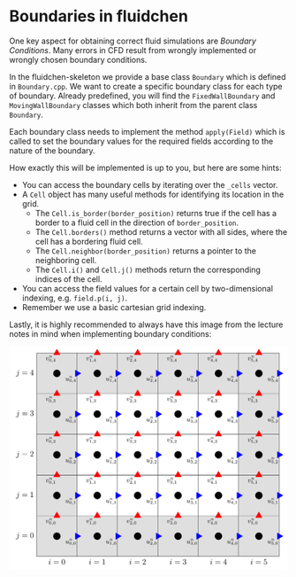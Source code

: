 # Boundaries in fluidchen

One key aspect for obtaining correct fluid simulations are _Boundary Conditions_. Many errors in CFD result from wrongly implemented or wrongly chosen boundary conditions.

In the fluidchen-skeleton we provide a base class `Boundary` which is defined in `Boundary.cpp`.
We want to create a specific boundary class for each type of boundary. Already predefined, you will find the `FixedWallBoundary` and `MovingWallBoundary` classes which both inherit from the parent class `Boundary`.

Each boundary class needs to implement the method `apply(Field)` which is called to set the boundary values for the required fields according to the nature of the boundary.

How exactly this will be implemented is up to you, but here are some hints:

- You can access the boundary cells by iterating over the `_cells` vector.
- A `Cell` object has many useful methods for identifying its location in the grid.
  - The `Cell.is_border(border_position)` returns true if the cell has a border to a fluid cell in the direction of `border_position`.
  - The `Cell.borders()` method returns a vector with all sides, where the cell has a bordering fluid cell.
  - The `Cell.neighbor(border_position)` returns a pointer to the neighboring cell.
  - The  `Cell.i()` and `Cell.j()` methods return the corresponding indices of the cell.
- You can access the field values for a certain cell by two-dimensional indexing, e.g. `field.p(i, j)`.
- Remember we use a basic cartesian grid indexing.

Lastly, it is highly recommended to always have this image from the lecture notes in mind when implementing boundary conditions:

![grid](images/grid.png)
